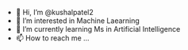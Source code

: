 - 👋 Hi, I’m @kushalpatel2
- 👀 I’m interested in Machine Laearning
- 🌱 I’m currently learning Ms in Artificial Intelligence
- 📫 How to reach me ...

<!---
kushalpatel2/kushalpatel2 is a ✨ special ✨ repository because its `README.md` (this file) appears on your GitHub profile.
You can click the Preview link to take a look at your changes.
--->
